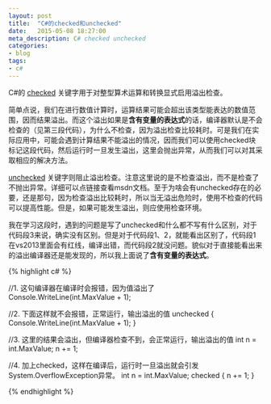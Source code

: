 ```yaml
---
layout: post
title:  "C#的checked和unchecked"
date:   2015-05-08 18:27:00
meta_description: C# checked unchecked
categories:
- blog
tags:
- c#
---
```


C#的 [checked][] 关键字用于对整型算术运算和转换显式启用溢出检查。

简单点说，我们在进行数值计算时，运算结果可能会超出该类型能表达的数值范围，因而结果溢出。而这个溢出如果是**含有变量的表达式**的话，编译器默认是不会检查的（见第三段代码），为什么不检查，因为溢出检查比较耗时。可是我们在实际应用中，可能会遇到计算结果不能溢出的情况，因而我们可以使用checked块标记这段代码，然后运行时一旦发生溢出，这里会抛出异常，从而我们可以对其采取相应的解决方法。

[unchecked][] 关键字则阻止溢出检查。注意这里说的是不检查溢出，而不是检查了不抛出异常。详细可以点链接查看msdn文档。至于为啥会有unchecked存在的必要，还是那句，因为检查溢出比较耗时，所以当无溢出危险时，使用不检查的代码可以提高性能。但是，如果可能发生溢出，则应使用检查环境。

我在学习这段时，遇到的问题是写了unchecked和什么都不写有什么区别，对于代码段3来说，确实没有区别。但是对于代码段1、2，就能看出区别了，代码段1在vs2013里面会有红线，编译出错，而代码段2就没问题。貌似对于直接能看出来的溢出编译器还是能发现的，所以我上面说了**含有变量的表达式**。

{% highlight c# %}

//1. 这句编译器在编译时会报错，因为值溢出了 
Console.WriteLine(int.MaxValue + 1);
 
//2. 下面这样就不会报错，正常运行，输出溢出的值
unchecked { Console.WriteLine(int.MaxValue + 1); }
 
//3. 这里的结果会溢出，但编译器检查不到，会正常运行，输出溢出的值
int n = int.MaxValue;
n += 1;
 
//4. 加上checked，这样在编译后，运行时一旦溢出就会引发System.OverflowException异常。
int n = int.MaxValue;
checked { n += 1; }

{% endhighlight %}


[checked]: http://msdn.microsoft.com/zh-cn/library/74b4xzyw.aspx
[unchecked]: http://msdn.microsoft.com/zh-cn/library/a569z7k8.aspx